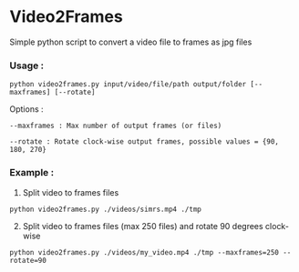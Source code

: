 # Video2Frames 

Simple python script to convert a video file to frames as jpg files

### Usage : 

```
python video2frames.py input/video/file/path output/folder [--maxframes] [--rotate]
```

Options : 

	--maxframes : Max number of output frames (or files)

	--rotate : Rotate clock-wise output frames, possible values = {90, 180, 270}

### Example : 

1) Split video to frames files 
```  
python video2frames.py ./videos/simrs.mp4 ./tmp
```

2) Split video to frames files (max 250 files) and rotate 90 degrees clock-wise 

```  
python video2frames.py ./videos/my_video.mp4 ./tmp --maxframes=250 --rotate=90
```

